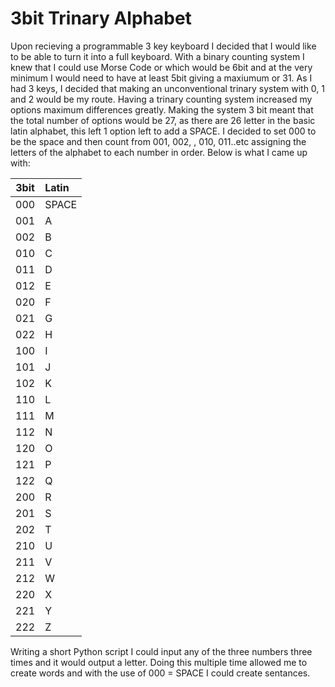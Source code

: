# 3bit Trinary Alphabet

Upon recieving a programmable 3 key keyboard I decided that I would like to be able to turn it into a full keyboard. With a binary counting system I knew that I could use Morse Code or which would be 6bit and at the very minimum I would need to have at least 5bit giving a maxiumum or 31. As I had 3 keys, I decided that making an unconventional trinary system with 0, 1 and 2 would be my route. Having a trinary counting system increased my options maximum differences greatly. Making the system 3 bit meant that the total number of options would be 27, as there are 26 letter in the basic latin alphabet, this left 1 option left to add a SPACE. I decided to set 000 to be the space and then count from 001, 002, , 010, 011..etc assigning the letters of the alphabet to each number in order. Below is what I came up with:

| 3bit |  Latin |
|------|:-------|
| 000  |  SPACE | 
| 001  |  A     |
| 002  |  B     |
| 010  |  C     |
| 011  |  D     |
| 012  |  E     |
| 020  |  F     |
| 021  |  G     |
| 022  |  H     |
| 100  |  I     |
| 101  |  J     |
| 102  |  K     |
| 110  |  L     |
| 111  |  M     |
| 112  |  N     |
| 120  |  O     |
| 121  |  P     |
| 122  |  Q     |
| 200  |  R     |
| 201  |  S     |
| 202  |  T     |
| 210  |  U     | 
| 211  |  V     |
| 212  |  W     |
| 220  |  X     |
| 221  |  Y     |
| 222  |  Z     |

Writing a short Python script I could input any of the three numbers three times and it would output a letter. Doing this multiple time allowed me to create words and with the use of 000 = SPACE I could create sentances. 
